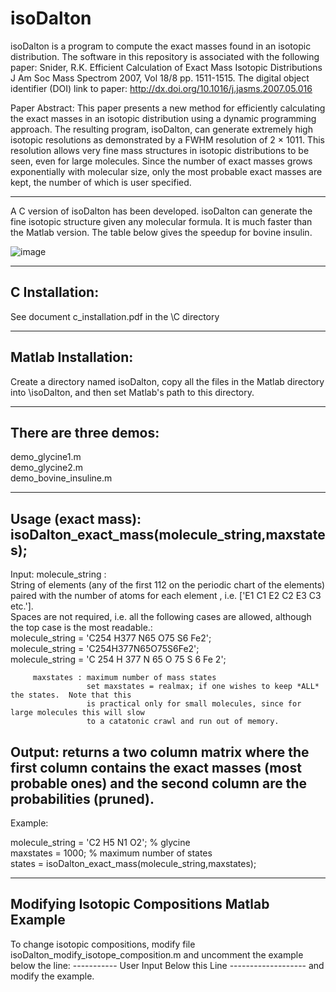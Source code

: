 # isoDalton
isoDalton is a program to compute the exact masses found in an isotopic distribution.  The software in this repository is associated with the following paper:
Snider, R.K. Efficient Calculation of Exact Mass Isotopic Distributions
J Am Soc Mass Spectrom 2007, Vol 18/8 pp. 1511-1515.
The digital object identifier (DOI) link to paper:  http://dx.doi.org/10.1016/j.jasms.2007.05.016

Paper Abstract:
This paper presents a new method for efficiently calculating the exact masses in an isotopic distribution using a dynamic programming approach. The resulting program, isoDalton, can generate extremely high isotopic resolutions as demonstrated by a FWHM resolution of 2 × 1011. This resolution allows very fine mass structures in isotopic distributions to be seen, even for large molecules. Since the number of exact masses grows exponentially with molecular size, only the most probable exact masses are kept, the number of which is user specified.

------------------------------------------------------------------------------

A C version of isoDalton has been developed.  isoDalton can generate the fine isotopic structure given any molecular formula.  It is much faster than the Matlab version. The table below gives the speedup for bovine insulin.

![image](https://user-images.githubusercontent.com/5913180/232347394-7e8b52d2-05a9-4d35-b98c-d4f921f36720.png)

-------------------------------------------------------------------------------
C Installation:
-------------------------------------------------------------------------------
See document c_installation.pdf in the \C directory

-------------------------------------------------------------------------------
Matlab Installation:
-------------------------------------------------------------------------------
Create a directory named isoDalton, copy all the files in the Matlab directory
into \isoDalton, and then set Matlab's path to this directory.

-------------------------------------------------------------------------------
There are three demos:
-------------------------------------------------------------------------------
demo_glycine1.m          
demo_glycine2.m    
demo_bovine_insuline.m

-------------------------------------------------------------------------------
Usage (exact mass):
isoDalton_exact_mass(molecule_string,maxstates);
-------------------------------------------------------------------------------

 Input:  molecule_string :   
         String of elements <Ex> (any of the first 112 on the periodic chart of the elements)
         paired with the number of atoms for each element <Cx>, i.e. ['E1 C1 E2 C2 E3 C3 etc.'].  
         Spaces are not required, i.e. all the following cases are allowed, although the top case is 
         the most readable.:   
         molecule_string = 'C254 H377 N65 O75 S6 Fe2';   
         molecule_string = 'C254H377N65O75S6Fe2';   
         molecule_string = 'C 254 H 377 N 65 O 75 S 6 Fe 2';   

         maxstates : maximum number of mass states
                     set maxstates = realmax; if one wishes to keep *ALL* the states.  Note that this
                     is practical only for small molecules, since for large molecules this will slow
                     to a catatonic crawl and run out of memory.

 Output:  	returns a two column matrix where the first column contains the exact masses
           (most probable ones) and the second column are the probabilities (pruned).
---------------------------------------------------------------------------------------------------
Example:

molecule_string = 'C2 H5 N1 O2';  % glycine   
maxstates = 1000;          % maximum number of states   
states = isoDalton_exact_mass(molecule_string,maxstates);   





-------------------------------------------------------------------------------
Modifying Isotopic Compositions
Matlab Example
-------------------------------------------------------------------------------
To change isotopic compositions, modify file isoDalton_modify_isotope_composition.m
and uncomment the example below the line: 
-----------     User Input Below this Line -------------------
and modify the example.


